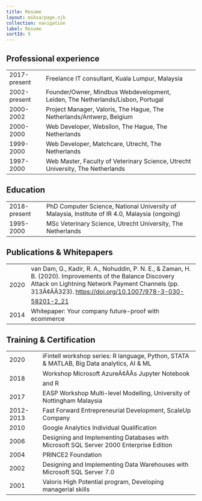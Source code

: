 ```yaml
---
title: Resume
layout: miksa/page.njk
collection: navigation
label: Resume
sortId: 5
---
```

## Professional experience

<table>
<tbody>
  <tr>
    <td>2017-present</td>
    <td>Freelance IT consultant, Kuala Lumpur, Malaysia</td>
  </tr>
  <tr>
    <td>2002-present</td>
    <td>Founder/Owner, Mindbus Webdevelopment, Leiden, The Netherlands/Lisbon, Portugal</td>
  </tr>
  <tr>
    <td>2000-2002</td>
    <td>Project Manager, Valoris, The Hague, The Netherlands/Antwerp, Belgium</td>
  </tr>
  <tr>
    <td>2000-2000</td>
    <td>Web Developer, Websilon, The Hague, The Netherlands</td>
  </tr>
  <tr>
    <td>1999-2000</td>
    <td>Web Developer, Matchcare, Utrecht, The Netherlands</td>
  </tr>
  <tr>
    <td>1997-2000</td>
    <td>Web Master, Faculty of Veterinary Science, Utrecht University, The Netherlands</td>
  </tr>
</tbody>
</table>

## Education

<table>
<tbody>
  <tr>
    <td>2018-present</td>
    <td>PhD Computer Science, National University of Malaysia, Institute of IR 4.0, Malaysia (ongoing)</td>
  </tr>
  <tr>
    <td>1995-2000</td>
    <td>MSc Veterinary Science, Utrecht University, The Netherlands</td>
  </tr>
</tbody>
</table>

## Publications & Whitepapers

<table>
<tbody>
  <tr>
    <td>2020</td>
    <td>van Dam, G., Kadir, R. A., Nohuddin, P. N. E., &amp; Zaman, H. B. (2020). Improvements of the Balance Discovery Attack on Lightning Network Payment Channels (pp. 313Ã¢ÂÂ323). <a href="https://doi.org/10.1007/978-3-030-58201-2_21" title="van Dam, G., Kadir, R. A., Nohuddin, P. N. E., &amp; Zaman, H. B. (2020). Improvements of the Balance Discovery Attack on Lightning Network Payment Channels (pp. 313Ã¢ÂÂ323)">https://doi.org/10.1007/978-3-030-58201-2_21</a></td>
  </tr>
  <tr>
    <td>2014</td>
    <td>Whitepaper: Your company future-proof with ecommerce</td>
  </tr>
</tbody>
</table>

## Training & Certification

<table>
<tbody>
  <tr>
    <td>2020</td>
    <td>iFintell workshop series: R language, Python, STATA &amp; MATLAB, Big Data analytics, AI &amp; ML</td>
  </tr>
  <tr>
    <td>2018</td>
    <td>Workshop Microsoft AzureÃ¢ÂÂs Jupyter Notebook and R</td>
  </tr>
  <tr>
    <td>2017</td>
    <td>EASP Workshop Multi-level Modelling, University of Nottingham Malaysia</td>
  </tr>
  <tr>
    <td>2012-2013</td>
    <td>Fast Forward Entrepreneurial Development, ScaleUp Company</td>
  </tr>
  <tr>
    <td>2010</td>
    <td>Google Analytics Individual Qualification</td>
  </tr>
  <tr>
    <td>2006</td>
    <td>Designing and Implementing Databases with Microsoft SQL Server 2000 Enterprise Edition</td>
  </tr>
  <tr>
    <td>2004</td>
    <td>PRINCE2 Foundation</td>
  </tr>
  <tr>
    <td>2002</td>
    <td>Designing and Implementing Data Warehouses with Microsoft SQL Server 7.0</td>
  </tr>
  <tr>
    <td>2001</td>
    <td>Valoris High Potential program, Developing managerial skills</td>
  </tr>
</tbody>
</table>
